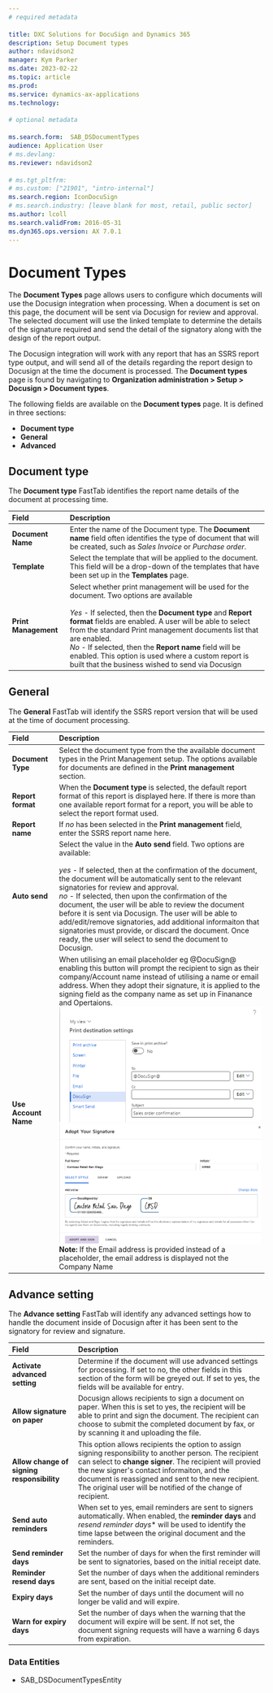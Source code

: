 ```yaml
---
# required metadata

title: DXC Solutions for DocuSign and Dynamics 365
description: Setup Document types
author: ndavidson2
manager: Kym Parker
ms.date: 2023-02-22
ms.topic: article
ms.prod: 
ms.service: dynamics-ax-applications
ms.technology: 

# optional metadata

ms.search.form:  SAB_DSDocumentTypes
audience: Application User
# ms.devlang: 
ms.reviewer: ndavidson2

# ms.tgt_pltfrm: 
# ms.custom: ["21901", "intro-internal"]
ms.search.region: IconDocuSign 
# ms.search.industry: [leave blank for most, retail, public sector]
ms.author: lcoll
ms.search.validFrom: 2016-05-31
ms.dyn365.ops.version: AX 7.0.1
---
```


# Document Types

The **Document Types** page allows users to configure which documents will use the Docusign integration when processing.  When a document is set on this page, the document will be sent via Docusign for review and approval. The selected document will use the linked template to determine the details of the signature required and send the detail of the signatory along with the design of the report output.

The Docusign integration will work with any report that has an SSRS report type output, and will send all of the details regarding the report design to Docusign at the time the document is processed.  The **Document types** page is found by navigating to **Organization administration > Setup > Docusign > Document types**.

The following fields are available on the **Document types** page. It is defined in three sections: 
- **Document type**
- **General**
- **Advanced**


## Document type 

The **Document type** FastTab identifies the report name details of the document at processing time.


| **Field**                         | **Description**                      | 
| :-------------------------------- |:-------------------------------------| 
| **Document Name**                 | Enter the name of the Document type.  The **Document name** field often identifies the type of document that will be created, such as *Sales Invoice* or *Purchase order*. |
| **Template**                      | Select the template that will be applied to the document.  This field will be a drop-down of the templates that have been set up in the **Templates** page.    |
| **Print Management**              | Select whether print management will be used for the document.  Two options are available <br> <br>  *Yes* -  If selected, then the **Document type** and **Report format** fields are enabled.  A user will be able to select from the standard Print management documents list that are enabled.  <br> *No* - If selected,  then the **Report name** field will be enabled.  This option is used where a custom report is built that the business wished to send via Docusign   |



## General 

The **General** FastTab will identify the SSRS report version that will be used at the time of document processing.

| **Field**                         | **Description**                      | 
| :-------------------------------- |:-------------------------------------| 
| **Document Type**                 | Select the document type from the the available document types in the Print Management setup.  The options available for documents are defined in the **Print management** section.|
| **Report format**                 | When the **Document type** is selected, the default report format of this report is displayed here.  If there is more than one available report format for a report, you will be able to select the report format used.    |
| **Report name**                   | If *no* has been selected in the **Print management** field, enter the SSRS report name here.  |
| **Auto send**                     | Select the value in the **Auto send** field.  Two options are available:  <br>  <br>  *yes* - If selected, then at the confirmation of the document, the document will be automatically sent to the relevant signatories for review and approval. <br> *no* - If selected, then upon the confirmation of the document, the user will be able to review the document before it is sent via Docusign.  The user will be able to add/edit/remove signatories, add additional informaiton that signatories must provide, or discard the document.  Once ready, the user will select to send the document to Docusign.           |
| **Use Account Name**                     | When utilising an email placeholder eg @DocuSign@ enabling this button will prompt the recipient to sign as their company/Account name instead of utilising a name or email address. When they adopt their signature, it is applied to the signing field as the company name as set up in Finanance and Opertaions.   <br> ![Print_Destination_Dus](../IMAGES/Print_Destination_Dus.png)  <br> ![Account_Name](../IMAGES/Account_Name.png) <br>**Note:** If the Email address is provided instead of a placeholder,  the email address is displayed not the Company Name |



## Advance setting

The **Advance setting** FastTab will identify any advanced settings how to handle the document inside of Docusign after it has been sent to the signatory for review and signature.


| **Field**                         | **Description**                      | 
| :-------------------------------- |:-------------------------------------| 
| **Activate advanced setting**                 | Determine if the document will use advanced settings for processing. If set to no, the other fields in this section of the form will be greyed out.  If set to yes, the fields will be available for entry.|
| **Allow signature on paper**                 |  Docusign allows recipients to sign a document on paper.  When this is set to yes, the recipient will be able to print and sign the document.  The recipient can choose to submit the completed document by fax, or by scanning it and uploading the file.   |
| **Allow change of signing responsibility**                   | This option allows recipients the option to assign signing responsibility to another person.  The recipient can select to **change signer**.  The recipient will provied the new signer's contact informaiton, and the document is reassigned and sent to the new recipient.  The original user will be notified of the change of recipient.  |
| **Send auto reminders**                     |   When set to yes, email reminders are sent to signers automatically.  When enabled, the **reminder days** and *resend reminder days** will be used to identify the time lapse between the original document and the reminders.      |
|  **Send reminder days**                 |   Set the number of days for when the first reminder will be sent to signatories, based on the initial receipt date.                  |
| **Reminder resend days**             |   Set the number of days when the additional reminders are sent, based on the initial receipt date.              |
| **Expiry days**                     |  Set the number of days until the document will no longer be valid and will expire.                   |
| **Warn for expiry days**              |  Set the number of days when the warning that the document will expire will be sent.  If not set, the document signing requests will have a warning 6 days from expiration.         


### Data Entities
- SAB_DSDocumentTypesEntity
